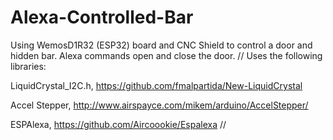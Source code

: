 # Alexa-Controlled-Bar
Using WemosD1R32 (ESP32) board and CNC Shield to control a door and hidden bar. Alexa commands open and close the door.
//
Uses the following libraries:

LiquidCrystal_I2C.h, https://github.com/fmalpartida/New-LiquidCrystal

Accel Stepper, http://www.airspayce.com/mikem/arduino/AccelStepper/

ESPAlexa, https://github.com/Aircoookie/Espalexa
//
